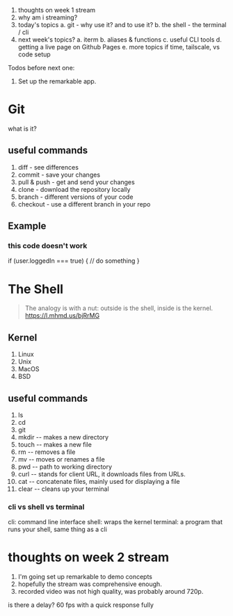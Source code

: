 1. thoughts on week 1 stream
2. why am i streaming?
3. today's topics
  a. git - why use it? and to use it?
  b. the shell - the terminal / cli
4. next week's topics?
  a. iterm
  b. aliases & functions
  c. useful CLI tools
  d. getting a live page on Github Pages
  e. more topics if time, tailscale, vs code setup
  

Todos before next one:
1. Set up the remarkable app.

# Git
what is it?

## useful commands
1. diff - see differences
2. commit - save your changes
3. pull & push - get and send your changes
4. clone - download the repository locally
5. branch - different versions of your code
6. checkout - use a different branch in your repo

## Example

### this code doesn't work
if (user.loggedIn === true) {
  // do something
}

# The Shell
> The analogy is with a nut: outside is the shell, inside is the kernel. 
https://l.mhmd.us/bjRrMG

## Kernel
1. Linux
2. Unix
3. MacOS
4. BSD

## useful commands
1. ls
2. cd
3. git
4. mkdir -- makes a new directory
5. touch -- makes a new file
6. rm -- removes a file
7. mv -- moves or renames a file
8. pwd -- path to working directory
9. curl -- stands for client URL, it downloads files from URLs.
10. cat -- concatenate files, mainly used for displaying a file
11. clear -- cleans up your terminal

### cli vs shell vs terminal
cli: command line interface
shell: wraps the kernel
terminal: a program that runs your shell, same thing as a cli

# thoughts on week 2 stream
1. I'm going set up remarkable to demo concepts
2. hopefully the stream was comprehensive enough.
3. recorded video was not high quality, was probably around 720p.

is there a delay?
60 fps
with a quick response fully
